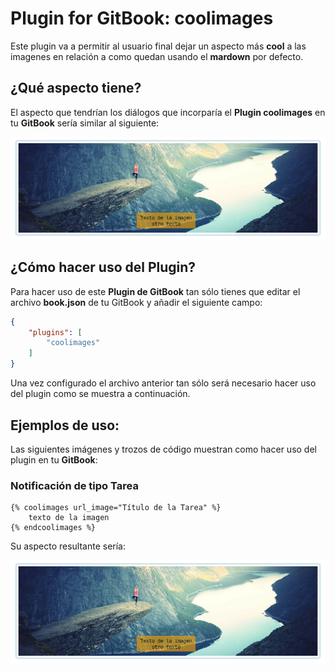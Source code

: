 # Plugin for GitBook: coolimages 

Este plugin va a permitir al usuario final dejar un aspecto más __cool__ a las imagenes en relación a como quedan usando el **mardown** por defecto.

## ¿Qué aspecto tiene?

El aspecto que tendrían los diálogos que incorparía el **Plugin coolimages** en tu **GitBook** sería similar al siguiente:

![Ejemplo de como quedaría una imagen Cool](https://github.com/amartinr1977/gitbook-plugin-coolimages/blob/master/assets/images/example-coolimage.png?raw=true)

## ¿Cómo hacer uso del Plugin?

Para hacer uso de este **Plugin de GitBook** tan sólo tienes que editar el archivo **book.json** de tu GitBook y añadir el siguiente campo:

```json
{
    "plugins": [
        "coolimages"
    ]
}
```

Una vez configurado el archivo anterior tan sólo será necesario hacer uso del plugin como se muestra a continuación.

## Ejemplos de uso:

Las siguientes imágenes y trozos de código muestran como hacer uso del plugin en tu **GitBook**:

### Notificación de tipo Tarea

```
{% coolimages url_image="Título de la Tarea" %} 
    texto de la imagen
{% endcoolimages %}
```

Su aspecto resultante sería:

![Ejemplo de como quedaría una imagen Cool](https://github.com/amartinr1977/gitbook-plugin-coolimages/blob/master/assets/images/example-coolimage.png?raw=true)

